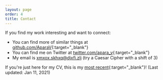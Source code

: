 ```yaml
---
layout: page
order: 4
title: Contact
---
```


If you find my work interesting and want to connect:

* You can find more of similar things at [github.com/AparaV](http://github.com/AparaV){:target="_blank"}
* You can find me on Twitter at [twitter.com/apara_v](http://twitter.com/apara_v){:target="_blank"}
* My email is xmxox.skhxq@djxfi.zlj (try a Caesar Cipher with a shift of 3)

If you're just here for my CV, this is my [most recent](/assets/pdf/curriculum_vitae.pdf){:target="_blank"}! (Last updated: Jan 11, 2021)
